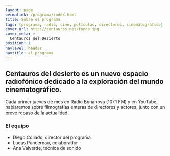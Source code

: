 ```yaml
---
layout: page
permalink: /programa/index.html
title: Sobre el programa
tags: [programa, radio, cine, películas, directores, cinematográfico]
cover_url: http://centauros.net/fondo.jpg
cover_meta: >
  Centauros del Desierto
position: 1
navlevel: header
navtitle: el programa
---
```

## Centauros del desierto es un nuevo espacio radiofónico dedicado a la exploración del mundo cinematográfico.

Cada primer jueves de mes en Radio Bonanova (107.1 FM) y en YouTube, hablaremos sobre filmografías enteras de directores y actores, junto con un breve repaso de la actualidad.

### El equipo
* Diego Collado, director del programa
* Lucas Puncernau, colaborador
* Ana Valverde, técnica de sonido
